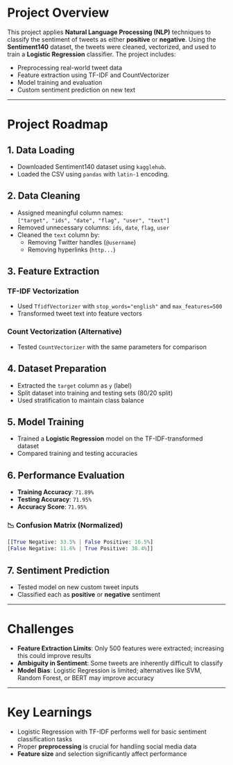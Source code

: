 # Project Overview

This project applies **Natural Language Processing (NLP)** techniques to classify the sentiment of tweets as either **positive** or **negative**. Using the **Sentiment140** dataset, the tweets were cleaned, vectorized, and used to train a **Logistic Regression** classifier. The project includes:

- Preprocessing real-world tweet data  
- Feature extraction using TF-IDF and CountVectorizer  
- Model training and evaluation  
- Custom sentiment prediction on new text

---

# Project Roadmap

## 1. Data Loading
- Downloaded Sentiment140 dataset using `kagglehub`.
- Loaded the CSV using `pandas` with `latin-1` encoding.

## 2. Data Cleaning
- Assigned meaningful column names:  
  `["target", "ids", "date", "flag", "user", "text"]`
- Removed unnecessary columns: `ids`, `date`, `flag`, `user`
- Cleaned the `text` column by:
  - Removing Twitter handles (`@username`)
  - Removing hyperlinks (`http...`)

## 3. Feature Extraction

### TF-IDF Vectorization
- Used `TfidfVectorizer` with `stop_words="english"` and `max_features=500`  
- Transformed tweet text into feature vectors

### Count Vectorization (Alternative)
- Tested `CountVectorizer` with the same parameters for comparison

## 4. Dataset Preparation
- Extracted the `target` column as `y` (label)
- Split dataset into training and testing sets (80/20 split)  
- Used stratification to maintain class balance

## 5. Model Training
- Trained a **Logistic Regression** model on the TF-IDF-transformed dataset
- Compared training and testing accuracies

## 6. Performance Evaluation
- **Training Accuracy**: `71.89%`
- **Testing Accuracy**: `71.95%`
- **Accuracy Score**: `71.95%`

### 📉 Confusion Matrix (Normalized)
```Python
[[True Negative: 33.5% | False Positive: 16.5%]
[False Negative: 11.6% | True Positive: 38.4%]]
```

## 7. Sentiment Prediction
- Tested model on new custom tweet inputs
- Classified each as **positive** or **negative** sentiment

---

# Challenges
- **Feature Extraction Limits**: Only 500 features were extracted; increasing this could improve results
- **Ambiguity in Sentiment**: Some tweets are inherently difficult to classify
- **Model Bias**: Logistic Regression is limited; alternatives like SVM, Random Forest, or BERT may improve accuracy

---

# Key Learnings
- Logistic Regression with TF-IDF performs well for basic sentiment classification tasks
- Proper **preprocessing** is crucial for handling social media data
- **Feature size** and selection significantly affect performance
